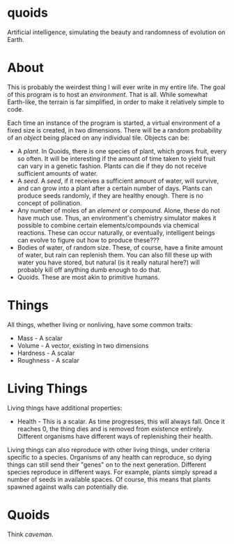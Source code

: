 # quoids
Artificial intelligence, simulating the beauty and randomness of evolution on Earth.

# About
This is probably the weirdest thing I will ever write in my entire life. The goal of this program is to host an *environment*. That is all. While somewhat Earth-like, the terrain is far simplified, in order to make it relatively simple to code.

Each time an instance of the program is started, a virtual environment of a fixed size is created, in two dimensions.
There will be a random probability of an *object* being placed on any individual tile. Objects can be:
* A *plant*. In Quoids, there is one species of plant, which grows fruit, every so often. It will be interesting if the amount of time taken to yield fruit can vary in a genetic fashion. Plants can die if they do not receive sufficient amounts of water.
* A *seed*. A *seed*, if it receives a sufficient amount of water, will survive, and can grow into a plant after a certain number of days. Plants can produce seeds randomly, if they are healthy enough. There is no concept of pollination.
* Any number of moles of an *element* or *compound*. Alone, these do not have much use. Thus, an environment's chemistry simulator makes it possible to combine certain elements/compounds via chemical reactions. These can occur naturally, or eventually, intelligent beings can evolve to figure out how to produce these???
* Bodies of water, of random size. These, of course, have a finite amount of water, but rain can replenish them. You can also fill these up with water you have stored, but natural (is it really natural here?) will probably kill off anything dumb enough to do that.
* Quoids. These are most akin to primitive humans.

# Things
All things, whether living or nonliving, have some common traits:
* Mass - A scalar
* Volume - A vector, existing in two dimensions
* Hardness - A scalar
* Roughness - A scalar

# Living Things
Living things have additional properties:
* Health - This is a scalar. As time progresses, this will always fall. Once it reaches 0, the thing dies and is removed from existence entirely. Different organisms have different ways of replenishing their health.

Living things can also reproduce with other living things, under criteria specific to a species. Organisms of any health can reproduce, so dying things can still send their "genes" on to the next generation. Different species reproduce in different ways. For example, plants simply spread a number of seeds in available spaces. Of course, this means that plants spawned against walls can potentially die.

# Quoids
Think *caveman*.
